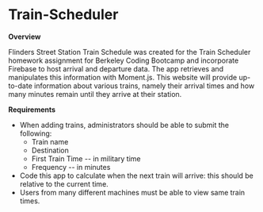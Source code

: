 # Train-Scheduler

**Overview**

Flinders Street Station Train Schedule was created for the Train Scheduler homework assignment for Berkeley Coding Bootcamp and incorporate Firebase to host arrival and departure data. The app retrieves and manipulates this information with Moment.js. This website will provide up-to-date information about various trains, namely their arrival times and how many minutes remain until they arrive at their station.

**Requirements**

- When adding trains, administrators should be able to submit the following:
    * Train name
    * Destination
    * First Train Time -- in military time
    * Frequency -- in minutes
- Code this app to calculate when the next train will arrive: this should be relative to the current time.
- Users from many different machines must be able to view same train times.